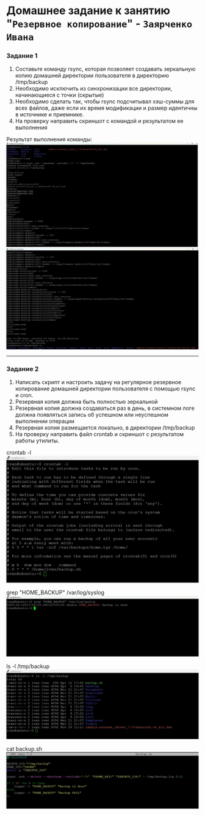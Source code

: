 # Домашнее задание к занятию "`Резервное копирование`" - `Заярченко Ивана`


### Задание 1

1. Составьте команду rsync, которая позволяет создавать зеркальную копию домашней директории пользователя в директорию /tmp/backup
2. Необходимо исключить из синхронизации все директории, начинающиеся с точки (скрытые)
3. Необходимо сделать так, чтобы rsync подсчитывал хэш-суммы для всех файлов, даже если их время модификации и размер идентичны в источнике и приемнике.
4. На проверку направить скриншот с командой и результатом ее выполнения
   
Результат выполнения команды:  
![rsync1](https://github.com/vonoid/backup/blob/881f8ca6cb73661cebee7449af2e421f5512a2b5/img/11.jpg)
![rsync2](https://github.com/vonoid/backup/blob/881f8ca6cb73661cebee7449af2e421f5512a2b5/img/12.jpg)


---

### Задание 2

1. Написать скрипт и настроить задачу на регулярное резервное копирование домашней директории пользователя с помощью rsync и cron.
2. Резервная копия должна быть полностью зеркальной
3. Резервная копия должна создаваться раз в день, в системном логе должна появляться запись об успешном или неуспешном выполнении операции
4. Резервная копия размещается локально, в директории /tmp/backup
5. На проверку направить файл crontab и скриншот с результатом работы утилиты.

crontab -l
![rsync3](https://github.com/vonoid/backup/blob/881f8ca6cb73661cebee7449af2e421f5512a2b5/img/21.jpg)

grep "HOME_BACKUP" /var/log/syslog
![rsync4](https://github.com/vonoid/backup/blob/881f8ca6cb73661cebee7449af2e421f5512a2b5/img/22.jpg)

ls -l /tmp/backup
![rsync6](https://github.com/vonoid/backup/blob/881f8ca6cb73661cebee7449af2e421f5512a2b5/img/23.jpg)

cat backup.sh
![backup.sh](https://github.com/vonoid/backup/blob/881f8ca6cb73661cebee7449af2e421f5512a2b5/img/24.jpg)


